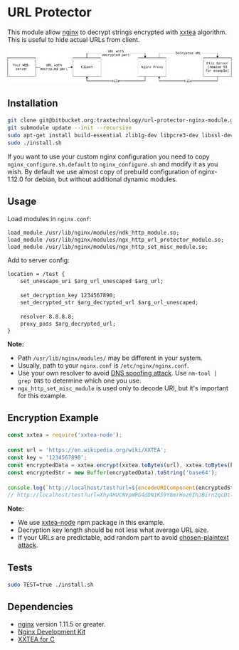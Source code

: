 # URL Protector

This module allow [nginx](https://www.nginx.com/) to decrypt strings encrypted with [xxtea](https://en.wikipedia.org/wiki/XXTEA) algorithm. This is useful to hide actual URLs from client.

![](images/flow.png)

## Installation

```bash
git clone git@bitbucket.org:traxtechnology/url-protector-nginx-module.git
git submodule update --init --recursive
sudo apt-get install build-essential zlib1g-dev libpcre3-dev libssl-dev libxslt1-dev libxml2-dev libgd2-xpm-dev libgeoip-dev libgoogle-perftools-dev libperl-dev
sudo ./install.sh
```

If you want to use your custom nginx configuration you need to copy `nginx_configure.sh.default` to `nginx_configure.sh` and modify it as you wish. By default we use almost copy of prebuild configuration of nginx-1.12.0 for debian, but without additional dynamic modules.

## Usage

Load modules in `nginx.conf`:

```
load_module /usr/lib/nginx/modules/ndk_http_module.so;
load_module /usr/lib/nginx/modules/ngx_http_url_protector_module.so;
load_module /usr/lib/nginx/modules/ngx_http_set_misc_module.so;
```

Add to server config:

```
location = /test {
    set_unescape_uri $arg_url_unescaped $arg_url;

    set_decryption_key 1234567890;
    set_decrypted_str $arg_decrypted_url $arg_url_unescaped;

    resolver 8.8.8.8;
    proxy_pass $arg_decrypted_url;
}
```

__Note:__ 

- Path `/usr/lib/nginx/modules/` may be different in your system.
- Usually, path to your `nginx.conf` is `/etc/nginx/nginx.conf`.
- Use your own resolver to avoid [DNS spoofing attack](http://blog.zorinaq.com/nginx-resolver-vulns/#attack-scenarios). Use `nm-tool | grep DNS` to determine which one you use.
- `ngx_http_set_misc_module` is used only to decode URI, but it's important for this example.

## Encryption Example

```javascript
const xxtea = require('xxtea-node');

const url = 'https://en.wikipedia.org/wiki/XXTEA';
const key = '1234567890';
const encryptedData = xxtea.encrypt(xxtea.toBytes(url), xxtea.toBytes(key));
const encryptedStr = new Buffer(encryptedData).toString('base64');

console.log(`http://localhost/test?url=${encodeURIComponent(encryptedStr)}`);
// http://localhost/test?url=Xhy4HUCNVpWRG4dDN1KS9Y8mrHoz6IhJBirn2qcDtl9lBGz6OiFwgA%3D%3D
```

__Note:__

- We use [xxtea-node](https://www.npmjs.com/package/xxtea-node) npm package in this example.
- Decryption key length should be not less what average URL size.
- If your URLs are predictable, add random part to avoid [chosen-plaintext attack](https://en.wikipedia.org/wiki/Chosen-plaintext_attack).

## Tests

```bash
sudo TEST=true ./install.sh
```

## Dependencies

- [nginx](https://www.nginx.com/) version 1.11.5 or greater.
- [Nginx Development Kit](https://github.com/simpl/ngx_devel_kit)
- [XXTEA for C](https://github.com/xxtea/xxtea-c)
